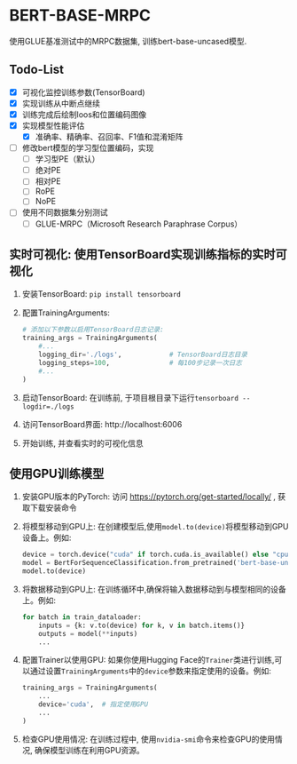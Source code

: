 # BERT-BASE-MRPC

使用GLUE基准测试中的MRPC数据集, 训练bert-base-uncased模型.

## Todo-List
- [x] 可视化监控训练参数(TensorBoard)
- [x] 实现训练从中断点继续
- [x] 训练完成后绘制loos和位置编码图像
- [x] 实现模型性能评估
  - [x] 准确率、精确率、召回率、F1值和混淆矩阵
- [ ] 修改bert模型的学习型位置编码，实现
  - [ ] 学习型PE（默认）
  - [ ] 绝对PE
  - [ ] 相对PE
  - [ ] RoPE
  - [ ] NoPE
- [ ] 使用不同数据集分别测试
  - [ ] GLUE-MRPC（Microsoft Research Paraphrase Corpus）

## 实时可视化: 使用TensorBoard实现训练指标的实时可视化
1. 安装TensorBoard: `pip install tensorboard`

2. 配置TrainingArguments: 
    ```python
    # 添加以下参数以启用TensorBoard日志记录:  
    training_args = TrainingArguments(
        #...
        logging_dir='./logs',            # TensorBoard日志目录
        logging_steps=100,               # 每100步记录一次日志
        #...
    )
    ```
3. 启动TensorBoard: 在训练前, 于项目根目录下运行`tensorboard --logdir=./logs`

4. 访问TensorBoard界面: http://localhost:6006

5. 开始训练, 并查看实时的可视化信息

## 使用GPU训练模型

1. 安装GPU版本的PyTorch: 访问 https://pytorch.org/get-started/locally/ , 获取下载安装命令

2. 将模型移动到GPU上: 在创建模型后,使用`model.to(device)`将模型移动到GPU设备上。例如:
   ```python
   device = torch.device("cuda" if torch.cuda.is_available() else "cpu")
   model = BertForSequenceClassification.from_pretrained('bert-base-uncased')
   model.to(device)
   ```

3. 将数据移动到GPU上: 在训练循环中,确保将输入数据移动到与模型相同的设备上。例如:
   ```python
   for batch in train_dataloader:
       inputs = {k: v.to(device) for k, v in batch.items()}
       outputs = model(**inputs)
       ...
   ```

4. 配置Trainer以使用GPU: 如果你使用Hugging Face的`Trainer`类进行训练,可以通过设置`TrainingArguments`中的`device`参数来指定使用的设备。例如:
   ```python
   training_args = TrainingArguments(
       ...
       device='cuda',  # 指定使用GPU
       ...
   )
   ```

5. 检查GPU使用情况: 在训练过程中, 使用`nvidia-smi`命令来检查GPU的使用情况, 确保模型训练在利用GPU资源。
